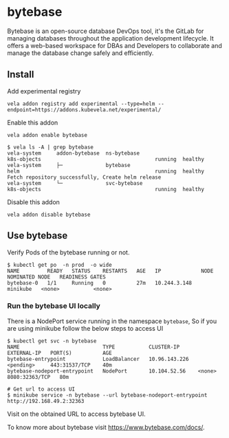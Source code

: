# bytebase

Bytebase is an open-source database DevOps tool, it's the GitLab for managing databases throughout the application development lifecycle. It offers a web-based workspace for DBAs and Developers to collaborate and manage the database change safely and efficiently.

## Install

Add experimental registry
```
vela addon registry add experimental --type=helm --endpoint=https://addons.kubevela.net/experimental/
```

Enable this addon
```
vela addon enable bytebase
```

```shell
$ vela ls -A | grep bytebase
vela-system     addon-bytebase  ns-bytebase                             k8s-objects                                     running  healthy
vela-system     ├─              bytebase                                helm                                            running  healthy       Fetch repository successfully, Create helm release
vela-system     └─              svc-bytebase                            k8s-objects                                     running  healthy
```

Disable this addon
```
vela addon disable bytebase
```

## Use bytebase

Verify Pods of the bytebase running or not.

```shell
$ kubectl get po  -n prod  -o wide
NAME         READY   STATUS    RESTARTS   AGE   IP             NODE       NOMINATED NODE   READINESS GATES
bytebase-0   1/1     Running   0          27m   10.244.3.148   minikube   <none>           <none>
```

### Run the bytebase UI locally

There is a NodePort service running in the namespace `bytebase`, So if you are using minikube follow the below steps to access UI

```shell
$ kubectl get svc -n bytebase
NAME                           TYPE           CLUSTER-IP      EXTERNAL-IP   PORT(S)          AGE
bytebase-entrypoint            LoadBalancer   10.96.143.226   <pending>     443:31537/TCP    40m
bytebase-nodeport-entrypoint   NodePort       10.104.52.56    <none>        8080:32363/TCP   80m

# Get url to access UI
$ minikube service -n bytebase --url bytebase-nodeport-entrypoint
http://192.168.49.2:32363
```

Visit on the obtained URL to access bytebase UI.

To know more about bytebase visit https://www.bytebase.com/docs/.